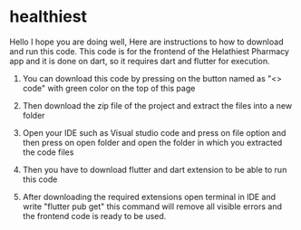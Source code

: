 # healthiest
 Hello I hope you are doing well, Here are instructions to how to download and run this code.
 This code is for the frontend of the Helathiest Pharmacy app and it is done on dart, so it requires dart and flutter for execution.
 
1) You can download this code by pressing on the button named as "<> code" with green color on the top of this page
 
2) Then download the zip file of the project and extract the files into a new folder
 
3) Open your IDE such as Visual studio code and press on file option and then press on open folder and open the folder in which you extracted the code files
 
4) Then you have to download flutter and dart extension to be able to run this code
 
5) After downloading the required extensions open terminal in IDE and write "flutter pub get" this command will remove all visible errors and the frontend code is ready to be used.
 
